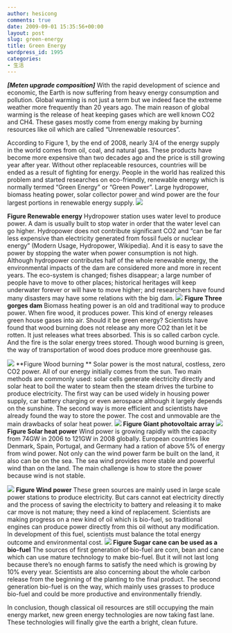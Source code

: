 ```yaml
---
author: hesicong
comments: true
date: 2009-09-01 15:35:56+00:00
layout: post
slug: green-energy
title: Green Energy
wordpress_id: 1995
categories:
- 生活
---
```


**_[Meten upgrade composition]_**
With the rapid development of science and economic, the Earth is now suffering from heavy energy consumption and pollution. Global warming is not just a term but we indeed face the extreme weather more frequently than 20 years ago. The main reason of global warming is the release of heat keeping gases which are well known CO2 and CH4. These gases mostly come from energy making by burning resources like oil which are called “Unrenewable resources”.

According to Figure 1, by the end of 2008, nearly 3/4 of the energy supply in the world comes from oil, coal, and natural gas. These products have become more expensive than two decades ago and the price is still growing year after year. Without other replaceable resources, countries will be ended as a result of fighting for energy. People in the world has realized this problem and started researches on eco-friendly, renewable energy which is normally termed “Green Energy” or “Green Power”. Large hydropower, biomass heating power, solar collector power and wind power are the four largest portions in renewable energy supply.
[](/images/others/image001.png)![](/images/others/image/thumb/image001.png)

 **Figure Renewable energy**
Hydropower station uses water level to produce power. A dam is usually built to stop water in order that the water level can go higher. Hydropower does not contribute significant CO2 and “can be far less expensive than electricity generated from fossil fuels or nuclear energy” (Modern Usage, Hydropower, Wikipedia). And it is easy to save the power by stopping the water when power consumption is not high. Although hydropower contributes half of the whole renewable energy, the environmental impacts of the dam are considered more and more in recent years. The eco-system is changed; fishes disappear; a large number of people have to move to other places; historical heritages will keep underwater forever or will have to move higher; and researchers have found many disasters may have some relations with the big dam.
[](/images/others/image004.png)![](/images/others/image/thumb/image004.png)
**Figure Three gorges dam**
Biomass heating power is an old and traditional way to produce power. When fire wood, it produces power. This kind of energy releases green house gases into air. Should it be green energy? Scientists have found that wood burning does not release any more CO2 than let it be rotten. It just releases what trees absorbed. This is so called carbon cycle. And the fire is the solar energy trees stored. Though wood burning is green, the way of transportation of wood does produce more greenhouse gas.

[](/images/others/image003.png)![](/images/others/image/thumb/image003.png)
**Figure Wood burning **
Solar power is the most natural, costless, zero CO2 power. All of our energy initially comes from the sun. Two main methods are commonly used: solar cells generate electricity directly and solar heat to boil the water to steam then the steam drives the turbine to produce electricity. The first way can be used widely in housing power supply, car battery charging or even aerospace although it largely depends on the sunshine. The second way is more efficient and scientists have already found the way to store the power. The cost and unmovable are the main drawbacks of solar heat power.
[](/images/others/image005.png)![](/images/others/image/thumb/image005.png)
**Figure Giant photovoltaic array**
[](/images/others/image002.png)![](/images/others/image/thumb/image002.png)
**Figure Solar heat power**
Wind power is growing rapidly with the capacity from 74GW in 2006 to 121GW in 2008 globally. European countries like Denmark, Spain, Portugal, and Germany had a ration of above 5% of energy from wind power. Not only can the wind power farm be built on the land, it also can be on the sea. The sea wind provides more stable and powerful wind than on the land. The main challenge is how to store the power because wind is not stable.

 [](/images/others/image006.png)![](/images/others/image/thumb/image006.png)
**Figure Wind power**
These green sources are mainly used in large scale power stations to produce electricity. But cars cannot eat electricity directly and the process of saving the electricity to battery and releasing it to make car move is not mature; they need a kind of replacement. Scientists are making progress on a new kind of oil which is bio-fuel, so traditional engines can produce power directly from this oil without any modification. In development of this fuel, scientists must balance the total energy outcome and environmental cost.
[](/images/others/image007.png)![](/images/others/image/thumb/image007.png)
**Figure Sugar cane can be used as a bio-fuel**
The sources of first generation of bio-fuel are corn, bean and cane which can use mature technology to make bio-fuel. But it will not last long because there’s no enough farms to satisfy the need which is growing by 10% every year. Scientists are also concerning about the whole carbon release from the beginning of the planting to the final product. The second generation bio-fuel is on the way, which mainly uses grasses to produce bio-fuel and could be more productive and environmentally friendly.

 In conclusion, though classical oil resources are still occupying the main energy market, new green energy technologies are now taking fast lane. These technologies will finally give the earth a bright, clean future.
